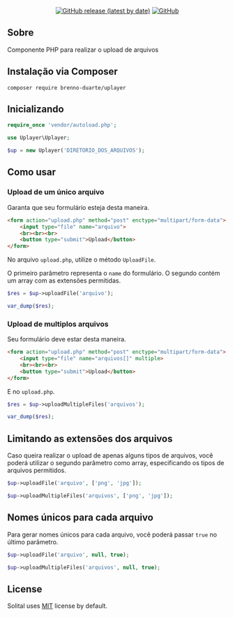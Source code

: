 <p align="center">
  <a href="https://github.com/brenno-duarte/uplayer/releases"><img alt="GitHub release (latest by date)" src="https://img.shields.io/github/v/release/brenno-duarte/uplayer?style=flat-square"></a>
  <a href="https://github.com/brenno-duarte/uplayer/blob/master/LICENSE"><img alt="GitHub" src="https://img.shields.io/github/license/brenno-duarte/uplayer?style=flat-square"></a>
</p>

## Sobre

Componente PHP para realizar o upload de arquivos

## Instalação via Composer

```
composer require brenno-duarte/uplayer
```

## Inicializando

```php
require_once 'vendor/autoload.php';

use Uplayer\Uplayer;

$up = new Uplayer('DIRETORIO_DOS_ARQUIVOS');
```

## Como usar

### Upload de um único arquivo

Garanta que seu formulário esteja desta maneira.

```html
<form action="upload.php" method="post" enctype="multipart/form-data">
    <input type="file" name="arquivo">
    <br><br><br> 
    <button type="submit">Upload</button>
</form>
```

No arquivo `upload.php`, utilize o método `UploadFile`.

O primeiro parâmetro representa o `name` do formulário. O segundo contém um array com as extensões permitidas.

```php
$res = $up->uploadFile('arquivo');

var_dump($res);
```

### Upload de multiplos arquivos

Seu formulário deve estar desta maneira.

```html
<form action="upload.php" method="post" enctype="multipart/form-data">
    <input type="file" name="arquivos[]" multiple>
    <br><br><br> 
    <button type="submit">Upload</button>
</form>
```

E no `upload.php`.

```php
$res = $up->uploadMultipleFiles('arquivos');

var_dump($res);
```

## Limitando as extensões dos arquivos

Caso queira realizar o upload de apenas alguns tipos de arquivos, você poderá utilizar o segundo parâmetro como array, especificando os tipos de arquivos permitidos.

```php
$up->uploadFile('arquivo', ['png', 'jpg']);

$up->uploadMultipleFiles('arquivos', ['png', 'jpg']);
```

## Nomes únicos para cada arquivo

Para gerar nomes únicos para cada arquivo, você poderá passar `true` no último parâmetro.

```php
$up->uploadFile('arquivo', null, true);

$up->uploadMultipleFiles('arquivos', null, true);
```

## License

Solital uses [MIT](https://github.com/brenno-duarte/uplayer/blob/master/LICENSE) license by default.